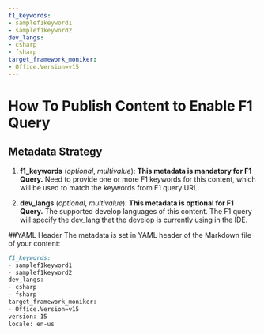 ```yaml
---
f1_keywords:
- samplef1keyword1
- samplef1keyword2
dev_langs:
- csharp
- fsharp
target_framework_moniker:
- Office.Version=v15
---
```


# How To Publish Content to Enable F1 Query

## Metadata Strategy
1. **f1_keywords** (_optional_, _multivalue_): **This metadata is mandatory for F1 Query.** Need to provide one or more F1 keywords for this content, which will be used to match the keywords from F1 query URL.

2. **dev_langs** (_optional_, _multivalue_): **This metadata is optional for F1 Query.** The supported develop languages of this content. The F1 query will specify the dev_lang that the develop is currently using in the IDE. 


##YAML Header
The metadata is set in YAML header of the Markdown file of your content:

```md
f1_keywords:
- samplef1keyword1
- samplef1keyword2
dev_langs:
- csharp
- fsharp
target_framework_moniker:
- Office.Version=v15
version: 15
locale: en-us
```
